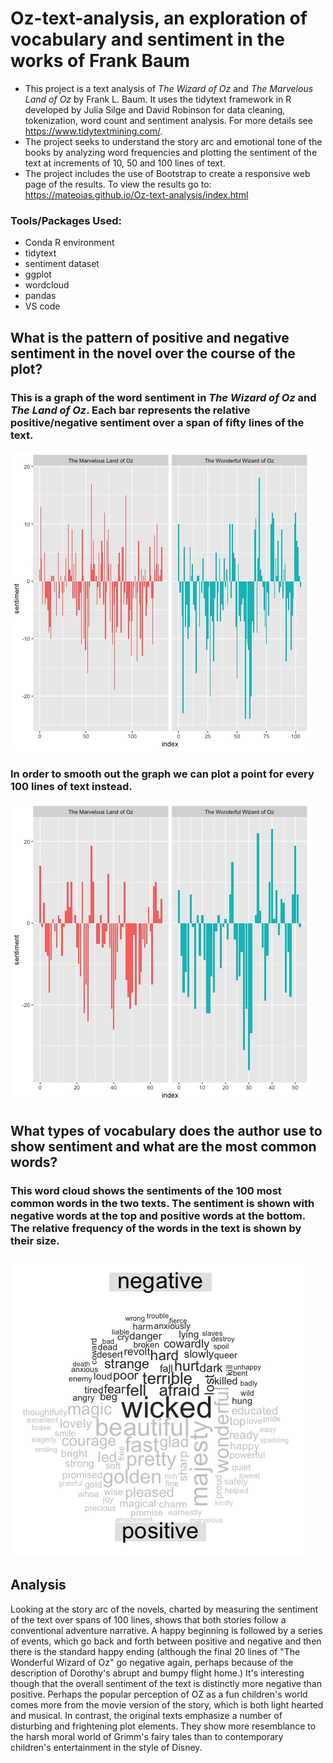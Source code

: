 # Oz-text-analysis, an exploration of vocabulary and sentiment in the works of Frank Baum

* This project is a text analysis of *The Wizard of Oz* and *The Marvelous Land of Oz* by Frank L. Baum. It uses the tidytext framework in R developed by Julia Silge and David Robinson for data cleaning, tokenization, word count and sentiment analysis. For more details see https://www.tidytextmining.com/.
* The project seeks to understand the story arc and emotional tone of the books by analyzing word frequencies and plotting the sentiment of the text at  increments of 10, 50 and 100 lines of text. 
* The project includes the use of Bootstrap to create a responsive web page of the results. To view the results go to: https://mateoias.github.io/Oz-text-analysis/index.html

### Tools/Packages Used:
* Conda R environment
* tidytext
* sentiment dataset
* ggplot
* wordcloud
* pandas
* VS code

## What is the pattern of positive and negative sentiment in the novel over the course of the plot? 
### This is a graph of the word sentiment in *The Wizard of Oz* and *The Land of Oz*. Each bar represents the relative positive/negative sentiment over a span of fifty lines of the text.

![Sentiment Plot](https://github.com/mateoias/Oz-text-analysis/blob/master/OZ_plots/sentiment_50_plot.jpg)

### In order to smooth out the graph we can plot a point for every 100 lines of text instead.
![Sentiment Plot 100 lines](https://github.com/mateoias/Oz-text-analysis/blob/master/OZ_plots/sentiment_100_plot.jpg)

## What types of vocabulary does the author use to show sentiment and what are the most common words?
### This word cloud shows the sentiments of the 100 most common words in the two texts. The sentiment is shown with negative words at the top and positive words at the bottom. The relative frequency of the words in the text is shown by their size.
![Sentiment word cloud](https://github.com/mateoias/Oz-text-analysis/blob/master/OZ_plots/revised_sentiment_word_cloud.jpg)

## Analysis
Looking at the story arc of the novels, charted by measuring the sentiment of the text over spans of 100 lines, shows that both stories follow a conventional adventure narrative. A happy beginning is followed by a series of events, which go back and forth between positive and negative and then there is the standard happy ending (although the final 20 lines of "The Wonderful Wizard of Oz" go negative again, perhaps because of the description of Dorothy's abrupt and bumpy flight home.) 
It's interesting though that the overall sentiment of the text is distinctly more negative than positive. Perhaps the popular perception of OZ as a fun children's world comes more from the movie version of the story, which is both light hearted and musical. In contrast, the original texts emphasize a number of disturbing and frightening plot elements. They show more resemblance to the harsh moral world of Grimm's fairy tales than to contemporary children's entertainment in the style of Disney.

